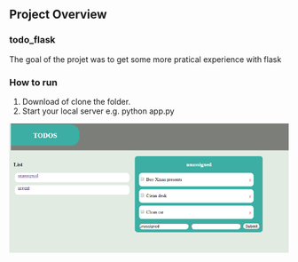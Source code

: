 ## Project Overview

### todo_flask
The goal of the projet was to get some more pratical experience with flask

### How to run
1. Download of clone the folder.
2. Start your local server e.g. python app.py

![Example](example.PNG)
